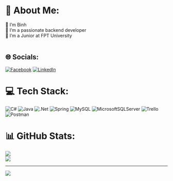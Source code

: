# 💫 About Me:
🔭 I’m Binh<br>👯 I’m a passionate backend developer<br>🌱 I’m a Junior at FPT University<br><br>


## 🌐 Socials:
[![Facebook](https://img.shields.io/badge/Facebook-%231877F2.svg?logo=Facebook&logoColor=white)](https://facebook.com/ngocsuong.ngo.71) [![LinkedIn](https://img.shields.io/badge/LinkedIn-%230077B5.svg?logo=linkedin&logoColor=white)](https://linkedin.com/in/duybinhngo) 

# 💻 Tech Stack:
![C#](https://img.shields.io/badge/c%23-%23239120.svg?style=for-the-badge&logo=c-sharp&logoColor=white) ![Java](https://img.shields.io/badge/java-%23ED8B00.svg?style=for-the-badge&logo=java&logoColor=white) ![.Net](https://img.shields.io/badge/.NET-5C2D91?style=for-the-badge&logo=.net&logoColor=white) ![Spring](https://img.shields.io/badge/spring-%236DB33F.svg?style=for-the-badge&logo=spring&logoColor=white) ![MySQL](https://img.shields.io/badge/mysql-%2300f.svg?style=for-the-badge&logo=mysql&logoColor=white) ![MicrosoftSQLServer](https://img.shields.io/badge/Microsoft%20SQL%20Sever-CC2927?style=for-the-badge&logo=microsoft%20sql%20server&logoColor=white) ![Trello](https://img.shields.io/badge/Trello-%23026AA7.svg?style=for-the-badge&logo=Trello&logoColor=white) ![Postman](https://img.shields.io/badge/Postman-FF6C37?style=for-the-badge&logo=postman&logoColor=white)
# 📊 GitHub Stats:
![](https://github-readme-stats.vercel.app/api?username=duybinhngo&theme=dark&hide_border=false&include_all_commits=false&count_private=false)<br/>
![](https://github-readme-streak-stats.herokuapp.com/?user=duybinhngo&theme=dark&hide_border=false)<br/>

---
[![](https://visitcount.itsvg.in/api?id=duybinhngo&icon=0&color=0)](https://visitcount.itsvg.in)

<!-- Proudly created with GPRM ( https://gprm.itsvg.in ) -->
